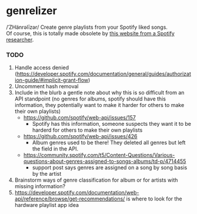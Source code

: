 # genrelizer
/ˈZHänrəlīzər/ Create genre playlists from your Spotify liked songs.  
Of course, this is totally made obsolete by [this website from a Spotify researcher](http://organizeyourmusic.playlistmachinery.com/#).

### TODO
1. Handle access denied (https://developer.spotify.com/documentation/general/guides/authorization-guide/#implicit-grant-flow)
2. Uncomment hash removal
3. Include in the blurb a gentle note about why this is so difficult from an API standpoint (no genres for albums, spotify should have this information, they potentially want to make it harder for others to make their own playlists)
    - https://github.com/spotify/web-api/issues/157
        - Spotify has this information, someone suspects they want it to be harderd for others to make their own playlists
    - https://github.com/spotify/web-api/issues/426 
        - Album genres used to be there! They deleted all genres but left the field in the API. 
    - https://community.spotify.com/t5/Content-Questions/Various-questions-about-genres-assigned-to-songs-albums/td-p/4714455
        - support post says genres are assigned on a song by song basis by the artist
4. Brainstorm ways of genre classification for album or for artists with missing information?
5. https://developer.spotify.com/documentation/web-api/reference/browse/get-recommendations/ is where to look for the hardware playlist app idea
